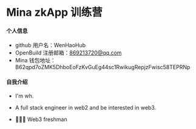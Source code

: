 # Mina zkApp 训练营


#### 个人信息

- github 用户名：WenHaoHub
- OpenBuild 注册邮箱：869213720@qq.com
- Mina 钱包地址：B62qpd7oZMK5DhboEoFzKvGuEg44sc1RwikugRepjzFwisc58TEPRNp

#### 自我介绍

- I'm wh. 

- A full stack engineer in web2 and be interested in web3. 
- 👨🏻‍💻 Web3 freshman
